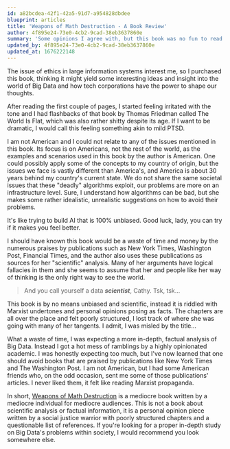```yaml
---
id: a82bcdea-42f1-42a5-91d7-a954828dbdee
blueprint: articles
title: 'Weapons of Math Destruction - A Book Review'
author: 4f895e24-73e0-4cb2-9cad-38eb3637860e
summary: 'Some opinions I agree with, but this book was no fun to read and is irrelevant to non-Americans.'
updated_by: 4f895e24-73e0-4cb2-9cad-38eb3637860e
updated_at: 1676222148
---
```

The issue of ethics in large information systems interest me, so I purchased this book, thinking it might yield some interesting ideas and insight into the world of Big Data and how tech corporations have the power to shape our thoughts.

After reading the first couple of pages, I started feeling irritated with the tone and I had flashbacks of that book by Thomas Friedman called The World Is Flat, which was also rather shitty despite its age. If I want to be dramatic, I would call this feeling something akin to mild PTSD.

I am not American and I could not relate to any of the issues mentioned in this book. Its focus is on Americans, not the rest of the world, as the examples and scenarios used in this book by the author is American. One could possibly apply some of the concepts to my country of origin, but the issues we face is vastly different than America's, and America is about 30 years behind my country's current state. We do not share the same societal issues that these "deadly" algorithms exploit, our problems are more on an infrastructure level. Sure, I understand how algorithms can be bad, but she makes some rather idealistic, unrealistic suggestions on how to avoid their problems.

It's like trying to build AI that is 100% unbiased. Good luck, lady, you can try if it makes you feel better.

I should have known this book would be a waste of time and money by the numerous praises by publications such as New York Times, Washington Post, Financial Times, and the author also uses these publications as sources for her "scientific" analysis.  Many of her arguments have logical fallacies in them and she seems to assume that her and people like her way of thinking is the only right way to see the world. 

> And you call yourself a data _**scientist**_, Cathy. Tsk, tsk...

This book is by no means unbiased and scientific, instead it is riddled with Marxist undertones and personal opinions posing as facts. The chapters are all over the place and felt poorly structured, I lost track of where she was going with many of her tangents. I admit, I was misled by the title...

What a waste of time, I was expecting a more in-depth, factual analysis of Big Data. Instead I got a hot mess of ramblings by a highly opinionated academic. I was honestly expecting too much, but I've now learned that one should avoid books that are praised by publications like New York Times and The Washington Post. I am not American, but I had some American friends who, on the odd occasion, sent me some of those publications' articles. I never liked them, it felt like reading Marxist propaganda.

In short, [Weapons of Math Destruction](https://www.goodreads.com/book/show/28186015-weapons-of-math-destruction) is a mediocre book written by a mediocre individual for mediocre audiences. This is not a book about scientific analysis or factual information, it is a personal opinion piece written by a social justice warrior with poorly structured chapters and a questionable list of references. If you're looking for a proper in-depth study on Big Data's problems within society, I would recommend you look somewhere else.